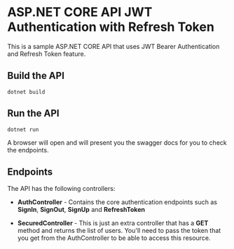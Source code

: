 
# ASP.NET CORE API JWT Authentication with Refresh Token

This is a sample ASP.NET CORE API that uses JWT Bearer Authentication and Refresh Token feature.

## Build the API
`dotnet build`

## Run the API
`dotnet run`

A browser will open and will present you the swagger docs for you to check the endpoints.

## Endpoints
The API has the following controllers:
- **AuthController** - Contains the core authentication endpoints such as **SignIn**, **SignOut**, **SignUp** and **RefreshToken**
 
- **SecuredController** - This is just an extra controller that has a **GET** method and returns the list of users. You'll need to pass the token that you get from the AuthController to be able to access this resource.
